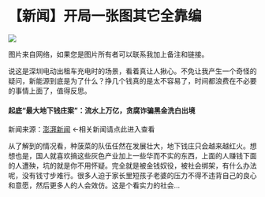 # 【新闻】开局一张图其它全靠编


![](https://img.1078503.org/imgs/2019/06/27edbe5fae97f090.jpg)

图片来自网络，如果您是图片所有者可以联系我加上备注和链接。

说这是深圳电动出租车充电时的场景，看着真让人揪心。不免让我产生一个奇怪的疑问，新能源到底是为了什么？挣几个钱真的是太不容易了，时间都浪费在不必要的事情上面了，值得反思。



#### 起底“最大地下钱庄案”：流水上万亿，贪腐诈骗黑金洗白出境

新闻来源：[澎湃新闻](https://www.thepaper.cn/newsDetail_forward_3678300) ←相关新闻请点此进入查看

从了解到的情况看，种菠菜的队伍任然在发展壮大，地下钱庄只会越来越红火。想想也是，国人就喜欢搞这些灰色产业加上一些华而不实的东西，上面的人赚钱下面的人遭殃，坑的就是你不用怀疑。完全就是被金钱奴役，被社会绑架，有什么办法呢，没有钱寸步难行。很多人迫于家长里短孩子老婆的压力不得不违背自己的良心和意愿，然后更多人的人会效仿。这是个看实力的社会...
